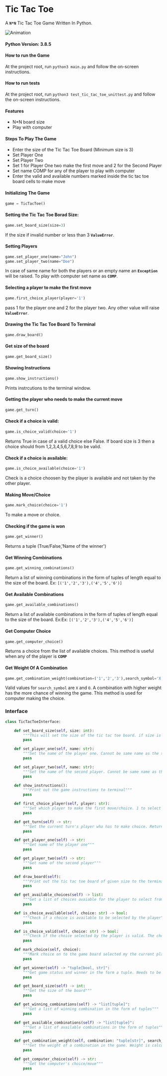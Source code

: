 # Tic Tac Toe
A **`N*N`** Tic Tac Toe Game Written In Python.

![Animation](https://user-images.githubusercontent.com/10380630/126044261-d3337cc6-52c9-44f2-9d85-1910d3458fc4.gif)

#### Python Version: 3.8.5

#### How to run the Game
At the project root, run `python3 main.py` and follow the on-screen instructions.

#### How to run tests
At the project root, run `python3 test_tic_tac_toe_unittest.py` and follow the on-screen instructions.

#### Features
- N*N board size
- Play with computer

#### Steps To Play The Game
- Enter the size of the Tic Tac Toe Board (Minimum size is 3)
- Set Player One
- Set Player Two
- Set 1 for Player One two make the first move and 2 for the Second Player
- Set name COMP for any of the player to play with computer
- Enter the valid and available numbers marked inside the tic tac toe board cells to make move

#### Initializing The Game
```python
game = TicTacToe()
```
#### Setting the Tic Tac Toe Borad Size:
```python
game.set_board_size(size=3)
```
If the size if invalid number or less than 3 **`ValueError`**. 
      

#### Setting Players
```python
game.set_player_one(name="John")
game.set_player_two(name="Doe")
```
In case of same name for both the players or an empty name an **`Exception`** will be raised. To play with computer set name as **`COMP`**.

#### Selecting a player to make the first move
```python
game.first_choice_player(player='1')
```
pass 1 for the player one and 2 for the player two. Any other value will raise **`ValueError`**.

#### Drawing the Tic Tac Toe Board To Terminal
```python
game.draw_board()
```
#### Get size of the board
```python
game.get_board_size()
```
#### Showing Instructions
```python
game.show_instructions()
```
Prints instrcutions to the terminal window.

#### Getting the player who needs to make the current move
```python
game.get_turn()
```
#### Check if a choice is valid:
```python
game.is_choice_valid(choice='1')
```
Returns True in case of a valid choice else False. If board size is 3 then a choice should from 1,2,3,4,5,6,7,8,9 to be valid.

#### Check if a choice is available:
```python
game.is_choice_available(choice='1')
```
Check is a choice choosen by the player is available and not taken by the other player.

#### Making Move/Choice
```python
game.mark_choice(choice='1')
```
To make a move or choice.

#### Checking if the game is won
```python
game.get_winner()
```
Returns a tuple (True/False,'Name of the winner')

#### Get Winning Combinations
```python
game.get_winning_combinations()
```
Return a list of winning combinations in the form of tuples of length equal to the size of the board. Ex: `[('1','2','3'),('4','5','6')]`

#### Get Available Combinations
```python
game.get_available_combinations()
```
Return a list of available combinations in the form of tuples of length equal to the size of the board. Ex:Ex: `[('1','2','3'),('4','5','6')]`

#### Get Computer Choice
```python
game.get_computer_choice()
```
Returns a choice from the list of available choices. This method is useful when any of the player is **`COMP`**

#### Get Weight Of A Combination
```python
game.get_combination_weight(combination=('1','2','3'),search_symbol='X')
```
Valid values for `search_symbol` are `X` and `O`. A combination with higher weight has the more chance of winning the game. This method is used for computer making the choice.

### Interface
```python
class TicTacToeInterface:

    def set_board_size(self, size: int):
        """This will set the size of the tic tac toe board. if size is 4 then the board size will 4*4 totaling to 16 cells"""
        pass

    def set_player_one(self, name: str):
        """Set the name of the player one. Cannot be same name as the second player"""
        pass

    def set_player_two(self, name: str):
        """Set the name of the second player. Cannot be same name as the first player"""
        pass

    def show_instructions():
        """Print out the game instructions to terminal"""
        pass

    def first_choice_player(self, player: str):
        """Set which player to make the first move/choice. 1 to select first player and 2 for the second player"""
        pass

    def get_turn(self) -> str:
        """Get the current turn's player who has to make choice. Returns the name of the player"""
        pass

    def get_player_one(self) -> str:
        """Get name of the player one"""
        pass

    def get_player_two(self) -> str:
        """Get name of the second player"""
        pass

    def draw_board(self):
        """Print out the tic tac toe board of given size to the terminal with selected choices"""
        pass

    def get_available_choices(self) -> list:
        """Get a list of choices avaiable for the player to select from"""
        pass

    def is_choice_available(self, choice: str) -> bool:
        """Check if a choice is available to be selected by the player"""
        pass

    def is_choice_valid(self, choice: str) -> bool:
        """Check if the choice selected by the player is valid. The choice must be one of the values from the list returned from get_available_choices"""
        pass

    def mark_choice(self, choice):
        """Mark choice on to the game board selected my the current player. Choice should be valid and available"""
        pass

    def get_winner(self) -> "tuple[bool, str]":
        """Get game status and winner in the form a tuple. Needs to be called after every mark_choice call"""
        pass

    def get_board_size(self) -> int:
        """Get the size of the board"""
        pass

    def get_winning_combinations(self) -> "list[tuple]":
        """Get a list of winning combination in the form of tuples"""
        pass

    def get_available_combinations(self) -> "list[tuple]":
        """Get a list of available combinations in the form of tuples"""
        pass

    def get_combination_weight(self, combination: "tuple[str]", search_symbol: str) -> int:
        """Get the weight of a combination in the game. Weight is calculated based on the number of consicutive repetetions of the search_symbol"""
        pass

    def get_computer_choice(self) -> str:
        """Get the computer's choice/move"""
        pass

```



